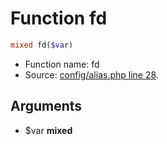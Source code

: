 Function fd
===========================





```php
mixed fd($var)
```

* Function name: fd
* Source: [config/alias.php line 28](https://github.com/PrestaShop/PrestaShop/blob/1.5.0.17/config/alias.php#L28).

Arguments
---------

* $var **mixed**

